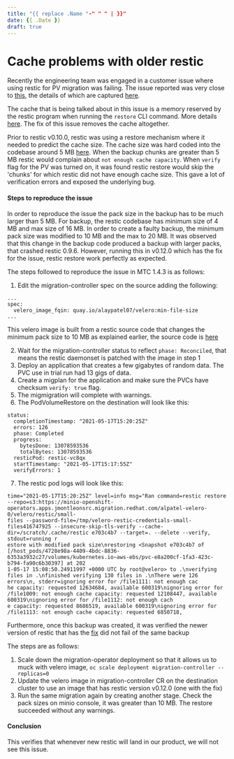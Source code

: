 ```yaml
---
title: "{{ replace .Name "-" " " | }}"
date: {{ .Date }}
draft: true
---
```


# Cache problems with older restic

Recently the engineering team was engaged in a customer issue where using
restic for PV migration was failing. The issue reported was very close to
[this](https://github.com/restic/restic/issues/2244), the details of which
are captured [here](https://bugzilla.redhat.com/show_bug.cgi?id=1960655).

The cache that is being talked about in this issue is a memory reserved by
the restic program when running the `restore` CLI command. More details
[here](https://forum.restic.net/t/not-enough-cache-capacity-when-restoring-from-minio-s3/1588/2).
The fix of this issue removes the cache altogether.

Prior to restic v0.10.0, restic was using a restore mechanism where it
needed to predict the cache size. The cache size was hard coded into the
codebase around 5 MB [here](https://github.com/restic/restic/blob/ecc2458de8f94a2a0fe8300c74057ab77680d713/internal/restorer/filerestorer.go#L29-L34).
When the backup chunks are greater than 5 MB restic would complain about
`not enough cache capacity`. When `verify` flag for the PV was turned on, it
was found restic restore would skip the 'chunks' for which restic did
not have enough cache size. This gave a lot of verification errors and exposed
the underlying bug.


#### Steps to reproduce the issue

In order to reproduce the issue the pack size in the backup has to be much
larger than 5 MB. For backup, the restic codebase has minimum size of 4 MB
and max size of 16 MB. In order to create a faulty backup, the minimum pack
size was modified to 10 MB and the max to 20 MB. 
It was observed that this change in the backup code produced a backup with
larger packs, that crashed restic 0.9.6. However, running this in v0.12.0
which has the fix for the issue, restic restore work perfectly as expected.

The steps followed to reproduce the issue in MTC 1.4.3 is as follows:

1. Edit the migration-controller spec on the source adding the following:
```
...
spec:
  velero_image_fqin: quay.io/alaypatel07/velero:min-file-size
...
```
This velero image is built from a restic source code that changes the minimum
pack size to 10 MB as explained earlier, the source code is [here](https://github.com/alaypatel07/restic/commit/54cfd3328e1b1714cd54d3107525a7dbbcff2d5d)

2. Wait for the migration-controller status to reflect `phase: Reconciled`, 
that means the restic daemonset is patched with the image in step 1
3. Deploy an application that creates a few gigabytes of random data. 
The PVC use in trial run had 13 gigs of data.
4. Create a migplan for the application and make sure the PVCs have checksum
 `verify: true` flag.
5. The migmigration will complete with warnings.
6. The PodVolumeRestore on the destination will look like this:
```
status:
  completionTimestamp: "2021-05-17T15:20:25Z"
  errors: 126
  phase: Completed
  progress:
    bytesDone: 13078593536
    totalBytes: 13078593536
  resticPod: restic-vc8qx
  startTimestamp: "2021-05-17T15:17:55Z"
  verifyErrors: 1
```
7. The restic pod logs will look like this:
```
time="2021-05-17T15:20:25Z" level=info msg="Ran command=restic restore --repo=s3:https://minio-openshift-operators.apps.jmontleonsrc.migration.redhat.com/alpatel-velero-0/velero/restic/small-
files --password-file=/tmp/velero-restic-credentials-small-files416747925 --insecure-skip-tls-verify --cache-dir=/scratch/.cache/restic e703c4b7 --target=. --delete --verify, stdout=running r
estore with modified pack size\nrestoring <Snapshot e703c4b7 of [/host_pods/4728e98a-4409-4bdc-8836-6353a3932c27/volumes/kubernetes.io~aws-ebs/pvc-e8a200cf-1fa3-423c-b794-fa90c6b30397] at 202
1-05-17 15:08:50.24911997 +0000 UTC by root@velero> to .\nverifying files in .\nfinished verifying 130 files in .\nThere were 126 errors\n, stderr=ignoring error for /file1111: not enough cac
he capacity: requested 12634684, available 600319\nignoring error for /file1009: not enough cache capacity: requested 12108447, available 600319\nignoring error for /file1112: not enough cach
e capacity: requested 8686519, available 600319\nignoring error for /file1113: not enough cache capacity: requested 6850718,
```

Furthermore, once this backup was created, it was verified the newer
version of restic that has the [fix](https://github.com/restic/restic/pull/2195) 
did not fail of the same backup

The steps are as follows:

1. Scale down the migration-operator deployment so that it allows us to muck
with velero image, `oc scale deployment migration-controller --replicas=0`
2. Update the velero image in migration-controller CR on the destination 
cluster to use an image that has restic version v0.12.0 (one with the fix)
3. Run the same migration again by creating another stage. Check the pack 
sizes on minio console, it was greater than 10 MB. The restore succeeded 
without any warnings.

#### Conclusion

This verifies that whenever new restic will land in our product, we will
not see this issue.

